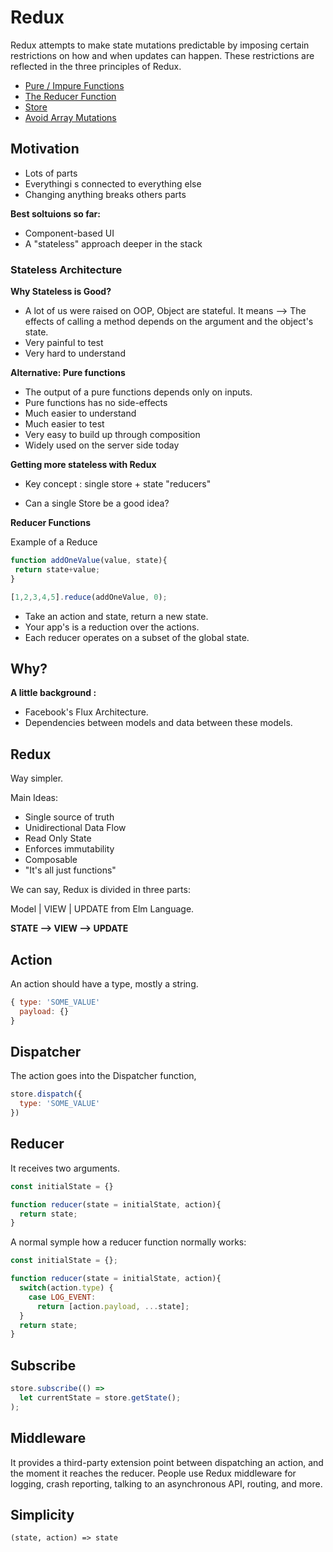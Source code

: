 # Redux

Redux attempts to make state mutations predictable by imposing certain restrictions on how and when updates can happen. These restrictions are reflected in the three principles of Redux.

- [Pure / Impure Functions](pure_impure_function.md) 
- [The Reducer Function](reducer_function.md)
- [Store](store.md)
- [Avoid Array Mutations](array_mutations.md)


## Motivation

- Lots of parts
- Everythingi s connected to everything else
- Changing anything breaks others parts

**Best soltuions so far:**
- Component-based UI
- A "stateless" approach deeper in the stack


### Stateless Architecture

**Why Stateless is Good?**
- A lot of us were raised on OOP, Object are stateful. It means --> The effects of calling a method depends on the argument and the object's state. 
- Very painful to test
- Very hard to understand

**Alternative: Pure functions**
- The output of a pure functions depends only on inputs.
- Pure functions has no side-effects
- Much easier to understand
- Much easier to test
- Very easy to build up through composition
- Widely used on the server side today


**Getting more stateless with Redux**

- Key concept : single store + state "reducers"

- Can a single Store be a good idea?


**Reducer Functions**

Example of a Reduce
```javascript
function addOneValue(value, state){
 return state+value;
}

[1,2,3,4,5].reduce(addOneValue, 0);
```

- Take an action and state, return a new state.
- Your app's is a reduction over the actions.
- Each reducer operates on a subset of the global state.


## Why?

**A little background :**

- Facebook's Flux Architecture.
- Dependencies between models and data between these models.

## Redux

Way simpler.

Main Ideas:
 - Single source of truth
 - Unidirectional Data Flow
 - Read Only State
 - Enforces immutability
 - Composable
 - "It's all just functions"

We can say, Redux is divided in three parts:
 
Model | VIEW | UPDATE from Elm Language.

**STATE --> VIEW --> UPDATE**

## Action

An action should have a type, mostly a string.
```javascript
{ type: 'SOME_VALUE'
  payload: {}
}
```

## Dispatcher

The action goes into the Dispatcher function,

```javascript
store.dispatch({
  type: 'SOME_VALUE'
})
```


## Reducer
It receives two arguments.

```javascript
const initialState = {}

function reducer(state = initialState, action){
  return state;
}
```

A normal symple how a reducer function normally works:

```javascript
const initialState = {};

function reducer(state = initialState, action){
  switch(action.type) {
    case LOG_EVENT:
      return [action.payload, ...state];
  }
  return state;
}
```

## Subscribe

```javascript
store.subscribe(() =>
  let currentState = store.getState();
);
```

## Middleware

It provides a third-party extension point between dispatching an action, and the moment it reaches the reducer. People use Redux middleware for logging, crash reporting, talking to an asynchronous API, routing, and more.


## Simplicity

`(state, action) => state`


